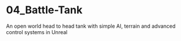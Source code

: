 # 04_Battle-Tank
An open world head to head tank with simple AI, terrain and advanced control systems in Unreal 
